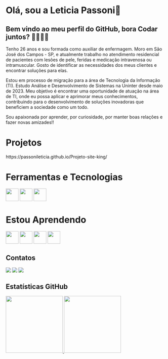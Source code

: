 # Olá, sou a Leticia Passoni👋
## Bem vindo ao meu perfil do GitHub,  bora Codar juntos? 👩‍💻👨‍💻 
<p> Tenho 26 anos e sou formada como auxiliar de enfermagem. Moro em São José dos Campos - SP, e atualmente trabalho no atendimento residencial de pacientes com lesões de pele, feridas e medicação intravenosa ou intramuscular. Gosto de identificar as necessidades dos meus clientes e encontrar soluções para elas. </p>
<p> Estou em processo de migração para a área de Tecnologia da Informação (TI). Estudo Análise e Desenvolvimento de Sistemas na Uninter desde maio de 2023. Meu objetivo é encontrar uma oportunidade de atuação na área de TI, onde eu possa aplicar e aprimorar meus conhecimentos, contribuindo para o desenvolvimento de soluções inovadoras que beneficiem a sociedade como um todo.</p> 
<p> Sou apaixonada por aprender, por curiosidade, por manter boas relações e fazer novas amizades!! </p>

# Projetos
<p> https://passonileticia.github.io/Projeto-site-king/ </p>


# Ferramentas e Tecnologias 
<div class="image-container">
<img loading="lazy" src="https://cdn.jsdelivr.net/gh/devicons/devicon/icons/git/git-original.svg" width="40" height="40"/>
<img src="https://cdn.jsdelivr.net/gh/devicons/devicon@latest/icons/github/github-original-wordmark.svg" width="40" height="40"/>
<img src="https://cdn.jsdelivr.net/gh/devicons/devicon@latest/icons/canva/canva-original.svg" width="40" height="40" />
</div>

# Estou Aprendendo
<div class="image-container">
<img src="https://cdn.jsdelivr.net/gh/devicons/devicon@latest/icons/html5/html5-original.svg"  width="40" height="40"/>
<img src="https://cdn.jsdelivr.net/gh/devicons/devicon@latest/icons/css3/css3-original.svg"  width="40" height="40"/>
<img src="https://cdn.jsdelivr.net/gh/devicons/devicon@latest/icons/nodejs/nodejs-original-wordmark.svg"  width="40" height="40" />
<img src="https://cdn.jsdelivr.net/gh/devicons/devicon@latest/icons/javascript/javascript-plain.svg"  width="40" height="40"/>
</div>

## Contatos
<div>
<a href="https://instagram.com/passonileticia" target="_blank"><img loading="lazy" src="https://img.shields.io/badge/-Instagram-%23E4405F?style=for-the-badge&logo=instagram&logoColor=white" target="_blank"></a>
<a href = "mailto:passonialeticia@gmail.com"><img loading="lazy" src="https://img.shields.io/badge/Gmail-D14836?style=for-the-badge&logo=gmail&logoColor=white" target="_blank"></a>
<a href="https://www.linkedin.com/in/leticiapassoni1997/" target="_blank"><img loading="lazy" src="https://img.shields.io/badge/-LinkedIn-%230077B5?style=for-the-badge&logo=linkedin&logoColor=white" target="_blank"></a>   
</div>

## Estatísticas GitHub


<div>
  <a href="https://github.com/Passonileticia" class="image-container">
    <img loading="lazy" height="180em" src="https://github-readme-stats.vercel.app/api/top-langs/?username=Passonileticia&layout=compact&langs_count=7&theme=dracula"/>
    <img loading="lazy" height="180em" src="https://github-readme-stats.vercel.app/api?username=Passonileticia&show_icons=true&theme=dracula&include_all_commits=true&count_private=true"/>
  </a>
</div>



